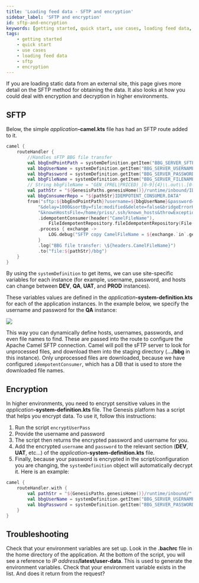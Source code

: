 ```yaml
---
title: 'Loading feed data - SFTP and encryption'
sidebar_label: 'SFTP and encryption'
id: sftp-and-encryption
keywords: [getting started, quick start, use cases, loading feed data, sftp, encryption]
tags:
    - getting started
    - quick start
    - use cases
    - loading feed data
    - sftp
    - encryption
---
```

If you are loading static data from an external site, this page gives more detail on the SFTP method for obtaining the data. It also looks at how you could deal with encryption and decryption in higher environments.

## SFTP
Below, the simple _application_**-camel.kts** file has had an SFTP route added to it.

```kotlin
camel {
    routeHandler {
        //Handles sFTP BBG file transfer
        val bbgEndPointPath = systemDefinition.getItem("BBG_SERVER_SFTP")
        val bbgUserName = systemDefinition.getItem("BBG_SERVER_USERNAME")
        val bbgPassword = systemDefinition.getItem("BBG_SERVER_PASSWORD")
        val bbgFileName = systemDefinition.getItem("BBG_SERVER_FILENAME")
        // String bbgFileName = "GEN_(PREL|PRICED)_[0-9]{4}\\.out\\.[0-9]{8}"
        val pathStr = "${GenesisPaths.genesisHome()}/runtime/inbound/IDEMPOTENT_CONSUMER.DATA"
        val bbgConsumerRepo = "${pathStr}IDEMPOTENT_CONSUMER.DATA"
        from("sftp:${bbgEndPointPath}?username=${bbgUserName}&password=${bbgPassword}&include=$${bbgFileName}" +
            "&delay=1000&sortBy=file:modified&delete=false&bridgeErrorHandler=true" +
            "&knownHostsFile=/home/priss/.ssh/known_hosts&throwExceptionOnConnectFailed=true&stepwise=false")
            .idempotentConsumer(header("CamelFileName"),
                FileIdempotentRepository.fileIdempotentRepository(File(bbgConsumerRepo), 300000, 15000000))
            .process { exchange ->
                LOG.debug("SFTP copy CamelFileName = ${exchange.`in`.getHeader("CamelFileNameOnly").toString()}")
            }
            .log("BBG file transfer: \${headers.CamelFileName}")
            .to("file:${pathStr}/bbg")
    }
}
```

By using the `systemDefinition` to get items, we can use site-specific variables for each instance (for example,  username, password, and hosts can change between **DEV**, **QA**, **UAT**, and **PROD** instances).

These variables values are defined in the _application_**-system-definition.kts** for each of the application instances. In the example below, we specify the username and password for the **QA** instance:

![](/img/variables-qa.png)

This way you can dynamically define hosts, usernames, passwords, and even file names to find. These are passed into the route to configure the Apache Camel SFTP connection.  Camel will poll the sFTP server to look for unprocessed files, and download them into the staging directory (**…/bbg** in this instance). Only unprocessed files are downloaded, because we have configured `idempotentConsumer`, which has a DB that is used to store the downloaded file names.


## Encryption

In higher environments, you need to encrypt sensitive values in the _application_**-system-definition.kts** file. The Genesis platform has a script that helps you encrypt data.
To use it, follow this instructions:

1. Run the script `encryptUserPass`
2. Provide the username and password
3. The script then returns the encrypted password and username for you.
4. Add the encrypted `username` and `password` to the relevant section (**DEV**, **UAT**, etc...) of the _application_**-system-definition.kts** file.
5. Finally, because your password is encrypted in the script/configuration you are changing, the `systemDefinition` object will automatically decrypt it. Here is an example:

```kotlin
camel {
    routeHandler.with {
        val pathStr = "${GenesisPaths.genesisHome()}/runtime/inbound/"
        val bbgUserName = systemDefinition.getItem("BBG_SERVER_USERNAME")
        val bbgPassword = systemDefinition.getItem("BBG_SERVER_PASSWORD")
    }
}
```

## Troubleshooting

Check that your environment variables are set up. Look in the **.bachrc** file in the home directory of the application. At the bottom of the script, you will see a reference to _IP address_**/latest/user-data**. This is used to generate the environment variables. Check that your environment variable exists in the list. And does it return from the request?

 